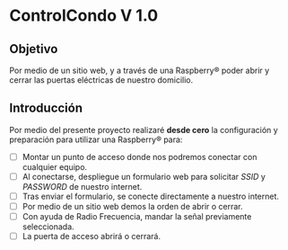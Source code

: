 # ControlCondo V 1.0

## Objetivo
Por medio de un sitio web, y a través de una Raspberry® poder abrir y cerrar las puertas eléctricas de nuestro domicilio.

## Introducción
Por medio del presente proyecto realizaré **desde cero** la configuración y preparación para utilizar una Raspberry® para:
- [ ] Montar un punto de acceso donde nos podremos conectar con cualquier equipo.
- [ ] Al conectarse, despliegue un formulario web para solicitar _SSID_ y _PASSWORD_ de nuestro internet.
- [ ] Tras enviar el formulario, se conecte directamente a nuestro internet.
- [ ] Por medio de un sitio web demos la orden de abrir o cerrar.
- [ ] Con ayuda de Radio Frecuencia, mandar la señal previamente seleccionada.
- [ ] La puerta de acceso abrirá o cerrará.
